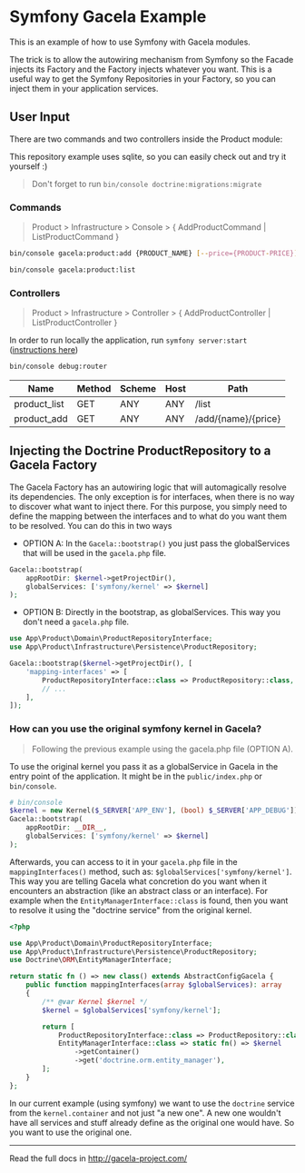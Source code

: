 # Symfony Gacela Example

This is an example of how to use Symfony with Gacela modules.

The trick is to allow the autowiring mechanism from Symfony so the Facade injects its Factory and the Factory injects
whatever you want. This is a useful way to get the Symfony Repositories in your Factory, so you can inject them in your
application services.

## User Input

There are two commands and two controllers inside the Product module:

This repository example uses sqlite, so you can easily check out and try it yourself :)

> Don't forget to run `bin/console doctrine:migrations:migrate`

### Commands

> Product > Infrastructure > Console > { AddProductCommand | ListProductCommand }

```bash
bin/console gacela:product:add {PRODUCT_NAME} [--price={PRODUCT-PRICE}]

bin/console gacela:product:list
```

### Controllers

> Product > Infrastructure > Controller > { AddProductController | ListProductController }

In order to run locally the application, run `symfony server:start` ([instructions here](https://symfony.com/doc/current/setup/symfony_server.html))

```bash
bin/console debug:router
```

| Name         | Method | Scheme | Host | Path                |
|--------------|--------|--------|------|---------------------|
| product_list | GET    | ANY    | ANY  | /list               |
| product_add  | GET    | ANY    | ANY  | /add/{name}/{price} |


## Injecting the Doctrine ProductRepository to a Gacela Factory

The Gacela Factory has an autowiring logic that will automagically resolve its dependencies. The only exception is for
interfaces, when there is no way to discover what want to inject there. For this purpose, you simply need to define the
mapping between the interfaces and to what do you want them to be resolved. You can do this in two ways

- OPTION A: In the `Gacela::bootstrap()` you just pass the globalServices that will be used in the `gacela.php` file.

```php
Gacela::bootstrap(
    appRootDir: $kernel->getProjectDir(), 
    globalServices: ['symfony/kernel' => $kernel]
);
```

- OPTION B: Directly in the bootstrap, as globalServices. This way you don't need a `gacela.php` file.

```php
use App\Product\Domain\ProductRepositoryInterface;
use App\Product\Infrastructure\Persistence\ProductRepository;

Gacela::bootstrap($kernel->getProjectDir(), [
    'mapping-interfaces' => [
        ProductRepositoryInterface::class => ProductRepository::class,
        // ...
    ],
]);
```

### How can you use the original symfony kernel in Gacela? 

> Following the previous example using the gacela.php file (OPTION A).

To use the original kernel you pass it as a globalService in Gacela in the entry point of the application. 
It might be in the `public/index.php` or `bin/console`.

```php
# bin/console
$kernel = new Kernel($_SERVER['APP_ENV'], (bool) $_SERVER['APP_DEBUG']);
Gacela::bootstrap(
    appRootDir: __DIR__,
    globalServices: ['symfony/kernel' => $kernel]
);
```

Afterwards, you can access to it in your `gacela.php` file in the `mappingInterfaces()` method, such
as: `$globalServices['symfony/kernel']`. This way you are telling Gacela what concretion do you want when it encounters
an abstraction (like an abstract class or an interface). For example when the `EntityManagerInterface::class` is found,
then you want to resolve it using the "doctrine service" from the original
kernel.

```php
<?php

use App\Product\Domain\ProductRepositoryInterface;
use App\Product\Infrastructure\Persistence\ProductRepository;
use Doctrine\ORM\EntityManagerInterface;

return static fn () => new class() extends AbstractConfigGacela {
    public function mappingInterfaces(array $globalServices): array
    {
        /** @var Kernel $kernel */
        $kernel = $globalServices['symfony/kernel'];

        return [
            ProductRepositoryInterface::class => ProductRepository::class,
            EntityManagerInterface::class => static fn() => $kernel
                ->getContainer()
                ->get('doctrine.orm.entity_manager'),
        ];
    }
};
```

In our current example (using symfony) we want to use the `doctrine` service from the
`kernel.container` and not just "a new one". A new one wouldn't have all services and stuff already define as the
original one would have. So you want to use the original one.

---

Read the full docs in http://gacela-project.com/